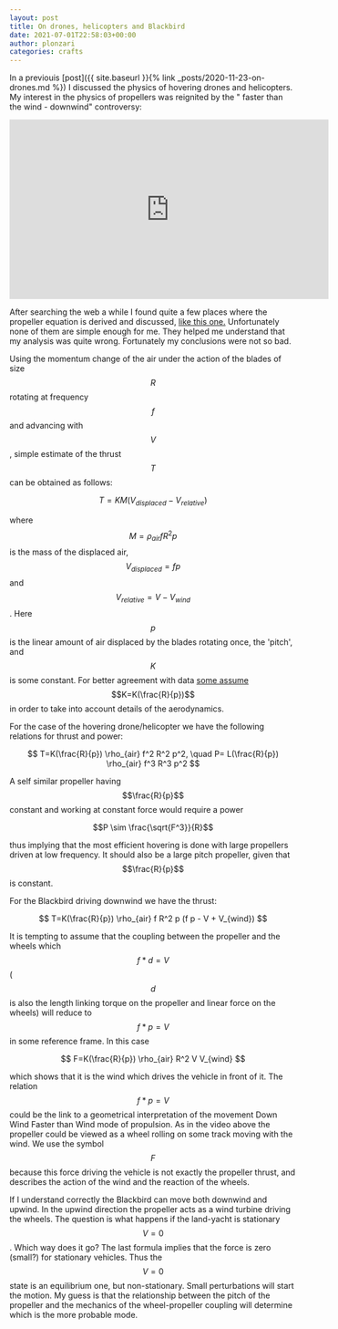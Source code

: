```yaml
---
layout: post
title: On drones, helicopters and Blackbird
date: 2021-07-01T22:58:03+00:00
author: plonzari
categories: crafts
---
```

In a previouis [post]({{ site.baseurl }}{% link _posts/2020-11-23-on-drones.md %})
I discussed the physics of hovering drones and helicopters. My interest in the
physics of propellers was reignited by the " faster than the wind - downwind" controversy:

<div style="text-align: center">
<iframe width="560" height="315" src="https://www.youtube.com/embed/yCsgoLc_fzI" title="YouTube video player" frameborder="0" allow="accelerometer; autoplay; clipboard-write; encrypted-media; gyroscope; picture-in-picture" allowfullscreen></iframe>
</div>

After searching the web a while I found quite a few places where the propeller equation is derived
and discussed, <a href="https://www.electricrcaircraftguy.com/2014/04/propeller-static-dynamic-thrust-equation-background.html 
"> like this one.</a> Unfortunately none of them are simple enough for me. They helped me
understand that my analysis was quite wrong. Fortunately my conclusions were not so bad.

Using the momentum change of the air under the action of 
the blades of size $$R$$ rotating at frequency $$f$$ and advancing with $$V$$, 
simple estimate of the thrust $$T$$ can be obtained as follows:

$$ T= K M (V_{displaced}-V_{relative})$$ 

where $$ M = \rho_{air} f R^2 p$$ is the mass of the displaced air, 
$$V_{displaced}=f p$$ and $$V_{relative}=V-V_{wind}$$. 
Here $$p$$ is the linear amount of air displaced by the blades rotating once, the 'pitch', and 
$$K$$ is some constant. For better agreement with data  <a href="https://www.electricrcaircraftguy.com/2014/04/propeller-static-dynamic-thrust-equation-background.html 
"> some assume</a> $$K=K(\frac{R}{p})$$ in order to take into account details of the aerodynamics.

For the case of the hovering drone/helicopter we have the following relations for thrust and 
power:

$$ T=K(\frac{R}{p}) \rho_{air} f^2 R^2 p^2, \quad P= L(\frac{R}{p}) \rho_{air} f^3 R^3 p^2 $$

A self similar propeller having $$\frac{R}{p}$$ constant and working at constant force would 
require a power 

$$P \sim \frac{\sqrt{F^3}}{R}$$ 

thus implying that the most efficient hovering is done with large propellers driven at low 
frequency. It should also be a large pitch propeller, given that $$\frac{R}{p}$$ is constant.

For the Blackbird driving downwind we have the thrust:

$$ T=K(\frac{R}{p}) \rho_{air} f R^2 p (f p - V + V_{wind}) $$

It is tempting to assume that the coupling between the propeller and the wheels which 
 $$f*d=V$$ ($$d$$ is also the length linking torque on the propeller
and linear force on the wheels) will reduce to $$f*p=V$$ in some reference frame. In this 
case 

$$ F=K(\frac{R}{p}) \rho_{air}  R^2  V V_{wind}  $$

which shows that it is the wind which drives the vehicle in front of it.  The relation 
$$f*p=V$$ could be the link to a geometrical 
interpretation of the movement Down Wind Faster than Wind mode of propulsion. As in the 
video above the propeller could be viewed as a wheel rolling on some track moving with the wind.
We use the symbol $$F$$ because this force driving the vehicle is not exactly the propeller 
thrust, and describes the action of the wind and the reaction of the wheels.
 

If I understand correctly the Blackbird can move both downwind and upwind. In the upwind direction 
the propeller acts as a wind turbine driving the wheels. The question is what happens if the 
land-yacht is stationary $$V=0$$. Which way does it go? The last formula implies that the force
is zero (small?) for stationary vehicles. Thus the $$V=0$$ state is an equilibrium one, but 
non-stationary. Small perturbations will start the motion. My guess is that the relationship between 
the pitch of the propeller and the mechanics of the wheel-propeller coupling will determine
which is the more probable mode. 


